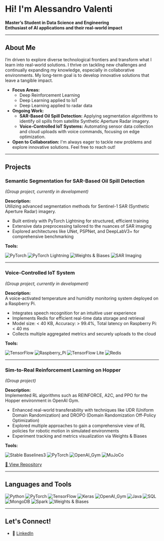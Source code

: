 

<!--
**alesh-hub/alesh-hub** is a ✨ _special_ ✨ repository because its `README.md` (this file) appears on your GitHub profile.

Here are some ideas to get you started:

- 🔭 I’m currently working on ...
- 🌱 I’m currently learning ...
- 👯 I’m looking to collaborate on ...
- 🤔 I’m looking for help with ...
- 💬 Ask me about ...
- 📫 How to reach me: ...
- 😄 Pronouns: ...
- ⚡ Fun fact: ...
-->
# **Hi! I'm Alessandro Valenti**

**Master’s Student in Data Science and Engineering**  
**Enthusiast of AI applications and their real-world impact**

---

## **About Me**

I’m driven to explore diverse technological frontiers and transform what I learn into real-world solutions. I thrive on tackling new challenges and continually expanding my knowledge, especially in collaborative environments. My long-term goal is to develop innovative solutions that leave a tangible impact.
- **Focus Areas:**  
  - Deep Reinforcement Learning  
  - Deep Learning applied to IoT  
  - Deep Learning applied to radar data
- **Ongoing Work:**  
  - **SAR-Based Oil Spill Detection:** Applying segmentation algorithms to identify oil spills from satellite Synthetic Aperture Radar imagery.  
  - **Voice-Controlled IoT Systems:** Automating sensor data collection and cloud uploads with voice commands, focusing on edge optimization.  
- **Open to Collaboration:** I'm always eager to tackle new problems and explore innovative solutions. Feel free to reach out!

---

## **Projects**

### **Semantic Segmentation for SAR-Based Oil Spill Detection**  
*(Group project, currently in development)*

**Description:**  
Utilizing advanced segmentation methods for Sentinel-1 SAR (Synthetic Aperture Radar) imagery.  
- Built entirely with PyTorch Lightning for structured, efficient training  
- Extensive data preprocessing tailored to the nuances of SAR imaging  
- Explored architectures like UNet, PSPNet, and DeepLabV3+ for comprehensive benchmarking

**Tools:**

![PyTorch](https://img.shields.io/badge/-PyTorch-orange) ![PyTorch Lightning](https://img.shields.io/badge/-PyTorch_Lightning-lightgrey) ![Weights & Biases](https://img.shields.io/badge/-Weights_&_Biases-yellow) ![SAR Imaging](https://img.shields.io/badge/-SAR_Imaging-green)

---

### **Voice-Controlled IoT System**  
*(Group project, currently in development)*

**Description:**  
A voice-activated temperature and humidity monitoring system deployed on a Raspberry Pi.  
- Integrates speech recognition for an intuitive user experience  
- Implements Redis for efficient real-time data storage and retrieval  
- Model size: < 40 KB, Accuracy: > 99.4%, Total latency on Raspberry Pi: < 40 ms  
- Collects multiple aggregated metrics and securely uploads to the cloud

**Tools:**

![TensorFlow](https://img.shields.io/badge/-TensorFlow-orange) ![Raspberry_Pi](https://img.shields.io/badge/-Raspberry_Pi-red) ![TensorFlow Lite](https://img.shields.io/badge/-TFLite-lightgrey) ![Redis](https://img.shields.io/badge/-Redis-red)

---

### **Sim-to-Real Reinforcement Learning on Hopper**  
*(Group project)*

**Description:**   
Implemented RL algorithms such as REINFORCE, A2C, and PPO for the Hopper environment in OpenAI Gym.  
- Enhanced real-world transferability with techniques like UDR (Uniform Domain Randomization) and DROPO (Domain Randomization Off-Policy Optimization)  
- Explored multiple approaches to gain a comprehensive view of RL policies for robotic motion in simulated environments  
- Experiment tracking and metrics visualization via Weights & Biases

**Tools:**

![Stable Baselines3](https://img.shields.io/badge/-Stable_Baselines3-blue) ![PyTorch](https://img.shields.io/badge/-PyTorch-orange) ![OpenAI_Gym](https://img.shields.io/badge/-OpenAI_Gym-blueviolet) ![MuJoCo](https://img.shields.io/badge/-MuJoCo-brown)

[🔗 View Repository](https://github.com/YourUsername/Sim-to-Real-RL-Project)

---

## **Languages and Tools**
![Python](https://img.shields.io/badge/-Python-blue) 
![PyTorch](https://img.shields.io/badge/-PyTorch-orange) 
![TensorFlow](https://img.shields.io/badge/-TensorFlow-red) 
![Keras](https://img.shields.io/badge/-Keras-lightgrey) 
![OpenAI_Gym](https://img.shields.io/badge/-OpenAI_Gym-blueviolet) 
![Java](https://img.shields.io/badge/-Java-blue) 
![SQL](https://img.shields.io/badge/-SQL-lightgrey) 
![MongoDB](https://img.shields.io/badge/-MongoDB-green) 
![Spark](https://img.shields.io/badge/-Spark-lightgrey) 
![Weights & Biases](https://img.shields.io/badge/-Weights_&_Biases-yellow)

---

## **Let's Connect!**

<!-- 
- 🌐 [Portfolio](https://yourportfolio.com)
- 🐦 [Twitter](https://twitter.com/YourHandle)
-->
- 💼 [LinkedIn](https://www.linkedin.com/in/alessandro-valenti-58910320a/)

